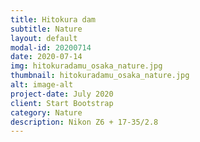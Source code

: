 ```yaml
---
title: Hitokura dam
subtitle: Nature
layout: default
modal-id: 20200714
date: 2020-07-14
img: hitokuradamu_osaka_nature.jpg
thumbnail: hitokuradamu_osaka_nature.jpg
alt: image-alt
project-date: July 2020
client: Start Bootstrap
category: Nature
description: Nikon Z6 + 17-35/2.8
---
```

